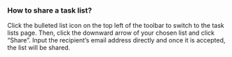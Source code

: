 ###  How to share a task list?
Click the bulleted list icon on the top left of the toolbar to switch to the task lists page. Then, click the downward arrow of your chosen list and click “Share”. Input the recipient’s email address directly and once it is accepted, the list will be shared.
